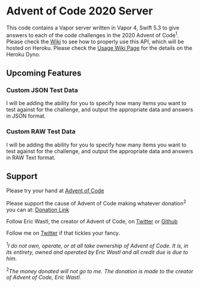 # Advent of Code 2020 Server

This code contains a Vapor server written in Vapor 4, Swift 5.3 to give answers to each of the code challenges in the 2020 Advent of Code<sup>1</sup>. Please check the [Wiki](https://github.com/BAChapin/Advent-of-Code-2020-Server/wiki) to see how to properly use this API, which will be hosted on Heroku. Please check the [Usage Wiki Page](https://github.com/BAChapin/Advent-of-Code-2020-Server/wiki/Usage) for the details on the Heroku Dyno.

## Upcoming Features

### Custom JSON Test Data

I will be adding the ability for you to specify how many items you want to test against for the challenge, and output the appropriate data and answers in JSON format.

### Custom RAW Test Data

I will be adding the ability for you to specify how many items you want to test against for the challenge, and output the appropriate data and answers in RAW Text format.

## Support

Please try your hand at [Advent of Code](https://adventofcode.com/2020)

Please support the cause of Advent of Code making whatever donation<sup>2</sup> you can at: [Donation Link](https://adventofcode.com/2020/support)

Follow Eric Wastl, the creator of Advent of Code, on [Twitter](https://twitter.com/ericwastl) or [Github](https://github.com/topaz)

Follow me on [Twitter](https://twitter.com/TheBRAngel) if that tickles your fancy.

<sup>1</sup>_I do not own, operate, or at all take ownership of Advent of Code. It is, in its entirety, owned and operated by Eric Wastl and all credit due is due to him._

<sup>2</sup>_The money donated will not go to me. The donation is made to the creator of Advent of Code, Eric Wastl._
